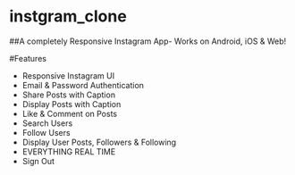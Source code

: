 # instgram_clone

##A completely Responsive Instagram App- Works on Android, iOS & Web!

#Features
 - Responsive Instagram UI
 - Email & Password Authentication
 - Share Posts with Caption
 - Display Posts with Caption
 - Like & Comment on Posts
 - Search Users
 - Follow Users
 - Display User Posts, Followers & Following
 - EVERYTHING REAL TIME
 - Sign Out
